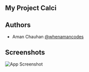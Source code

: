 
## My Project Calci
## Authors

- Aman Chauhan [@whenamancodes](https://twitter.com/whenamancodes)



## Screenshots

![App Screenshot]()

